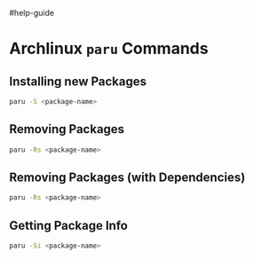 #help-guide
# Archlinux `paru` Commands

## Installing new Packages

```bash
paru -S <package-name>
```

## Removing Packages

```bash
paru -Rs <package-name>
```

## Removing Packages (with Dependencies)

```bash
paru -Rs <package-name>
```

## Getting Package Info

```bash
paru -Si <package-name>
```
